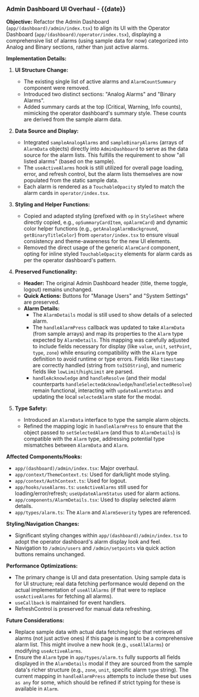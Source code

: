 ### Admin Dashboard UI Overhaul - {{date}}

**Objective:** Refactor the Admin Dashboard (`app/(dashboard)/admin/index.tsx`) to align its UI with the Operator Dashboard (`app/(dashboard)/operator/index.tsx`), displaying a comprehensive list of alarms (using sample data for now) categorized into Analog and Binary sections, rather than just active alarms.

**Implementation Details:**

1.  **UI Structure Change:**
    *   The existing single list of active alarms and `AlarmCountSummary` component were removed.
    *   Introduced two distinct sections: "Analog Alarms" and "Binary Alarms".
    *   Added summary cards at the top (Critical, Warning, Info counts), mimicking the operator dashboard's summary style. These counts are derived from the sample alarm data.

2.  **Data Source and Display:**
    *   Integrated `sampleAnalogAlarms` and `sampleBinaryAlarms` (arrays of `AlarmData` objects) directly into `AdminDashboard` to serve as the data source for the alarm lists. This fulfills the requirement to show "all listed alarms" (based on the sample).
    *   The `useActiveAlarms` hook is still utilized for overall page loading, error, and refresh control, but the alarm lists themselves are now populated from the static sample data.
    *   Each alarm is rendered as a `TouchableOpacity` styled to match the alarm cards in `operator/index.tsx`.

3.  **Styling and Helper Functions:**
    *   Copied and adapted styling (prefixed with `op` in `StyleSheet` where directly copied, e.g., `opSummaryCardItem`, `opAlarmCard`) and dynamic color helper functions (e.g., `getAnalogAlarmBackground`, `getBinaryTitleColor`) from `operator/index.tsx` to ensure visual consistency and theme-awareness for the new UI elements.
    *   Removed the direct usage of the generic `AlarmCard` component, opting for inline styled `TouchableOpacity` elements for alarm cards as per the operator dashboard's pattern.

4.  **Preserved Functionality:**
    *   **Header:** The original Admin Dashboard header (title, theme toggle, logout) remains unchanged.
    *   **Quick Actions:** Buttons for "Manage Users" and "System Settings" are preserved.
    *   **Alarm Details:**
        *   The `AlarmDetails` modal is still used to show details of a selected alarm.
        *   The `handleAlarmPress` callback was updated to take `AlarmData` (from sample arrays) and map its properties to the `Alarm` type expected by `AlarmDetails`. This mapping was carefully adjusted to include fields necessary for display (like `value`, `unit`, `setPoint`, `type`, `zone`) while ensuring compatibility with the `Alarm` type definition to avoid runtime or type errors. Fields like `timestamp` are correctly handled (string from `toISOString`), and numeric fields like `lowLimit`/`highLimit` are parsed.
        *   `handleAcknowledge` and `handleResolve` (and their modal counterparts `handleSelectedAcknowledge`/`handleSelectedResolve`) remain functional, interacting with `updateAlarmStatus` and updating the local `selectedAlarm` state for the modal.

5.  **Type Safety:**
    *   Introduced an `AlarmData` interface to type the sample alarm objects.
    *   Refined the mapping logic in `handleAlarmPress` to ensure that the object passed to `setSelectedAlarm` (and thus to `AlarmDetails`) is compatible with the `Alarm` type, addressing potential type mismatches between `AlarmData` and `Alarm`.

**Affected Components/Hooks:**

*   `app/(dashboard)/admin/index.tsx`: Major overhaul.
*   `app/context/ThemeContext.ts`: Used for dark/light mode styling.
*   `app/context/AuthContext.ts`: Used for logout.
*   `app/hooks/useAlarms.ts`: `useActiveAlarms` still used for loading/error/refresh; `useUpdateAlarmStatus` used for alarm actions.
*   `app/components/AlarmDetails.tsx`: Used to display selected alarm details.
*   `app/types/alarm.ts`: The `Alarm` and `AlarmSeverity` types are referenced.

**Styling/Navigation Changes:**

*   Significant styling changes within `app/(dashboard)/admin/index.tsx` to adopt the operator dashboard's alarm display look and feel.
*   Navigation to `/admin/users` and `/admin/setpoints` via quick action buttons remains unchanged.

**Performance Optimizations:**

*   The primary change is UI and data presentation. Using sample data is for UI structure; real data fetching performance would depend on the actual implementation of `useAllAlarms` (if that were to replace `useActiveAlarms` for fetching all alarms).
*   `useCallback` is maintained for event handlers.
*   RefreshControl is preserved for manual data refreshing.

**Future Considerations:**

*   Replace sample data with actual data fetching logic that retrieves *all* alarms (not just active ones) if this page is meant to be a comprehensive alarm list. This might involve a new hook (e.g., `useAllAlarms`) or modifying `useActiveAlarms`.
*   Ensure the `Alarm` type in `app/types/alarm.ts` fully supports all fields displayed in the `AlarmDetails` modal if they are sourced from the sample data's richer structure (e.g., `zone`, `unit`, specific alarm `type` string). The current mapping in `handleAlarmPress` attempts to include these but uses `as any` for some, which should be refined if strict typing for these is available in `Alarm`. 